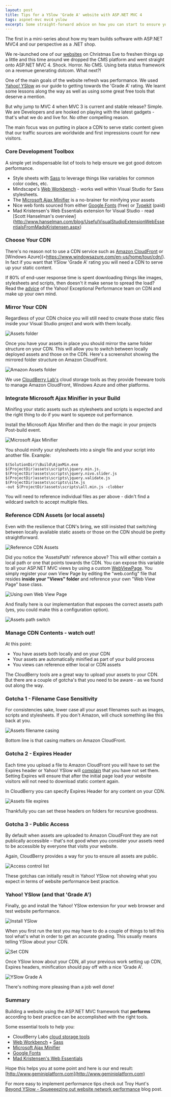 ```yaml
---
layout: post
title: Tips for a YSlow 'Grade A' website with ASP.NET MVC 4
tags: aspnet-mvc mvc4 yslow
excerpt: Some straight-forward advice on how you can start to ensure your website can get the Yahoo! YSlow 'Grade A' and leverage a content delivery network such as Amazon CloudFront.
---
```

The first in a mini-series about how my team builds software with ASP.NET MVC4 and our perspective as a .NET shop.

We re-launched one of our [websites](http://www.geminiplatform.com) on Christmas Eve to freshen things up a little and this time around we dropped the CMS platform and went straight onto ASP.NET MVC 4. Shock. Horror. No CMS. Using beta status framework on a revenue generating dotcom. What next?!

One of the main goals of the website refresh was performance. We used [Yahoo! YSlow](http://developer.yahoo.com/yslow) as our guide to getting towards the 'Grade A' rating. We learnt some lessons along the way as well as using some great free tools that deserve a mention.

But why jump to MVC 4 when MVC 3 is current and stable release? Simple. We are Developers and are hooked on playing with the latest gadgets - that's what we do and live for. No other compelling reason.

The main focus was on putting in place a CDN to serve static content given that our traffic sources are worldwide and first impressions count for new visitors.

### Core Development Toolbox

A simple yet indispensable list of tools to help ensure we got good dotcom performance.

* Style sheets with [Sass](http://sass-lang.com) to leverage things like variables for common color codes, etc.
* Mindscape's [Web Workbench](http://visualstudiogallery.msdn.microsoft.com/2b96d16a-c986-4501-8f97-8008f9db141a) - works well within Visual Studio for Sass stylesheets.
* The [Microsoft Ajax Minifier](http://ajaxmin.codeplex.com) is a no-brainer for minifying your assets
* Nice web fonts sourced from either [Google Fonts](http://www.google.com/webfonts) (free) or [Typekit](https://typekit.com) (paid)
* Mad Kristensen's Web Essentials extension for Visual Studio - read [Scott Hanselman's overview] (http://www.hanselman.com/blog/UsefulVisualStudioExtensionWebEssentialsFromMadsKristensen.aspx)

### Choose Your CDN

There's no reason not to use a CDN service such as [Amazon CloudFront](http://aws.amazon.com/cloudfront) or [Windows Azure](<https://www.windowsazure.com/en-us/home/tour/cdn/). In fact if you want that YSlow 'Grade A' rating you will need a CDN to serve up your static content.

If 80% of end-user response time is spent downloading things like images, stylesheets and scripts, then doesn't it make sense to spread the load? Read the [advice](http://developer.yahoo.com/performance/rules.html#cdn) of the Yahoo! Exceptional Performance team on CDN and make up your own mind.

### Mirror Your CDN
Regardless of your CDN choice you will still need to create those static files inside your Visual Studio project and work with them locally.

![Assets folder](/images/yslow-assets-folder.png "Assets folder")

Once you have your assets in place you should mirror the same folder structure on your CDN. This will allow you to switch between locally deployed assets and those on the CDN. Here's a screenshot showing the mirrored folder structure on Amazon CloudFront.

![Amazon Assets folder](/images/yslow-assets-folder-amazon.png "Amazon Assets folder")

We use [CloudBerry Lab's](http://www.cloudberrylab.com/) cloud storage tools as they provide freeware tools to manage Amazon CloudFront, Windows Azure and other platforms.

### Integrate Microsoft Ajax Minifier in your Build

Minifing your static assets such as stylesheets and scripts is expected and the right thing to do if you want to squeeze out performance.

Install the Microsoft Ajax Minifier and then do the magic in your projects Post-build event.

![Microsoft Ajax Minifier](/images/yslow-minifier.png "Microsoft Ajax Minifier")

You should minify your stylesheets into a single file and your script into another file. Example:

	$(SolutionDir)\Build\AjaxMin.exe
	$(ProjectDir)assets\scripts\jquery.min.js.
	$(ProjectDir)assets\scripts\jquery.nivo.slider.js
	$(ProjectDir)assets\scripts\jquery.validate.js
	$(ProjectDir)assets\scripts\site.js
	-out $(ProjectDir)assets\scripts\all.min.js -clobber

You will need to reference individual files as per above - didn't find a wildcard switch to accept multiple files.

### Reference CDN Assets (or local assets)

Even with the resilience that CDN's bring, we still insisted that switching between locally available static assets or those on the CDN should be pretty straightforward.

![Reference CDN Assets](/images/yslow-localpth.png "Reference CDN Assets")

Did you notice the 'AssetsPath' reference above? This will either contain a local path or one that points towards the CDN. You can expose this variable to all your ASP.NET MVC views by using a custom [WebViewPage](http://msdn.microsoft.com/en-us/library/system.web.mvc.webviewpage(v=vs.98).aspx). You simply register your own View Page by editing the "web.config" file that resides **inside your "Views" folder** and reference your own "Web View Page" base class.

![Using own Web View Page](/images/yslow-config.png "Using own Web View Page")

And finally here is our implementation that exposes the correct assets path (yes, you could make this a configuration option).

![Assets path switch](/images/yslow-path.png "Assets path switch")

### Manage CDN Contents - watch out!
At this point:

* You have assets both locally and on your CDN
* Your assets are automatically minified as part of your build process
* You views can reference either local or CDN assets

The CloudBerry tools are a great way to upload your assets to your CDN. But there are a couple of gotcha's that you need to be aware - as we found out along the way.

### Gotcha 1 - Filename Case Sensitivity

For consistencies sake, lower case all your asset filenames such as images, scripts and stylesheets. If you don't Amazon, will chuck something like this back at you.

![Assets filename casing](/images/yslow-casing.png "Assets filename casing")

Bottom line is that casing matters on Amazon CloudFront.

### Gotcha 2 - Expires Header

Each time you upload a file to Amazon CloudFront you will have to set the Expires header or Yahoo! YSlow will [complain](http://developer.yahoo.com/performance/rules.html#expires) that you have not set them. Setting Expires will ensure that after the initial page load your website visitors will not need to download static content again.

In CloudBerry you can specify Expires Header for any content on your CDN.

![Assets file expires](/images/yslow-expires.png "Assets file expiry")

Thankfully you can set these headers on folders for recursive goodness.

### Gotcha 3 - Public Access

By default when assets are uploaded to Amazon CloudFront they are not publically accessible – that's not good when you consider your assets need to be accessible by everyone that visits your website.

Again, CloudBerry provides a way for you to ensure all assets are public.

![Access control list](/images/yslow-acl.png "Access control list")

These gotchas can initially result in Yahoo! YSlow not showing what you expect in terms of website performance best practice.

### Yahoo! YSlow (and that 'Grade A')

Finally, go and install the Yahoo! YSlow extension for your web browser and test website performance.

![Install YSlow](/images/yslow-install.png "Install YSlow")

When you first run the test you may have to do a couple of things to tell this tool what's what in order to get an accurate grading. This usually means telling YSlow about your CDN.

![Set CDN](/images/yslow-setcdn.png "Set CDN")

Once YSlow know about your CDN, all your previous work setting up CDN, Expires headers, minification should pay off with a nice 'Grade A'.

![YSlow Grade A](/images/yslow-result.png "YSlow Grade A")

There's nothing more pleasing than a job well done!

### Summary

Building a website using the ASP.NET MVC framework that **performs** according to best practice can be accomplished with the right tools.

Some essential tools to help you:

* CloudBerry Labs [cloud storage tools](http://www.cloudberrylab.com)
* [Web Workbench](http://visualstudiogallery.msdn.microsoft.com/2b96d16a-c986-4501-8f97-8008f9db141a) + [Sass](http://sass-lang.com/)
* [Microsoft Ajax Minifier](http://ajaxmin.codeplex.com)
* [Google Fonts](http://www.google.com/webfonts)
* [Mad Kristensen's Web Essentials](http://visualstudiogallery.msdn.microsoft.com/6ed4c78f-a23e-49ad-b5fd-369af0c2107f)

Hope this helps you at some point and here is our end result: [http://www.geminiplatform.com](http://www.geminiplatform.com)

For more easy to implement performance tips check out Troy Hunt's [Beyond YSlow - Squeeeezing out website network performance](http://www.troyhunt.com/2011/12/beyond-yslow-squeeeezing-out-website.html) blog post.
